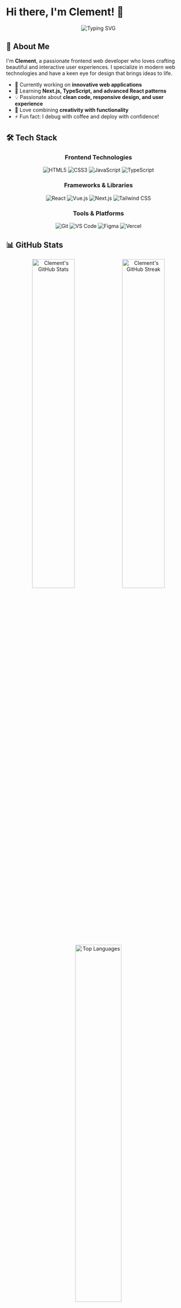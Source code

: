 # Hi there, I'm Clement! 👋

<div align="center">
  <img src="https://readme-typing-svg.herokuapp.com?font=Fira+Code&size=30&duration=3000&pause=1000&color=36BCF7&center=true&vCenter=true&width=500&lines=Frontend+Web+Developer;React+%26+Vue+Enthusiast;UI%2FUX+Designer;Always+Learning!" alt="Typing SVG" />
</div>

## 🚀 About Me

I'm **Clement**, a passionate frontend web developer who loves crafting beautiful and interactive user experiences. I specialize in modern web technologies and have a keen eye for design that brings ideas to life.

- 🔭 Currently working on **innovative web applications**
- 🌱 Learning **Next.js, TypeScript, and advanced React patterns**
- 💡 Passionate about **clean code, responsive design, and user experience**
- 🎨 Love combining **creativity with functionality**
- ⚡ Fun fact: I debug with coffee and deploy with confidence!

## 🛠️ Tech Stack

<div align="center">

### Frontend Technologies

![HTML5](https://img.shields.io/badge/HTML5-E34F26?style=for-the-badge&logo=html5&logoColor=white)
![CSS3](https://img.shields.io/badge/CSS3-1572B6?style=for-the-badge&logo=css3&logoColor=white)
![JavaScript](https://img.shields.io/badge/JavaScript-F7DF1E?style=for-the-badge&logo=javascript&logoColor=black)
![TypeScript](https://img.shields.io/badge/TypeScript-007ACC?style=for-the-badge&logo=typescript&logoColor=white)

### Frameworks & Libraries

![React](https://img.shields.io/badge/React-20232A?style=for-the-badge&logo=react&logoColor=61DAFB)
![Vue.js](https://img.shields.io/badge/Vue.js-35495E?style=for-the-badge&logo=vue.js&logoColor=4FC08D)
![Next.js](https://img.shields.io/badge/Next.js-000000?style=for-the-badge&logo=next.js&logoColor=white)
![Tailwind CSS](https://img.shields.io/badge/Tailwind_CSS-38B2AC?style=for-the-badge&logo=tailwind-css&logoColor=white)

### Tools & Platforms

![Git](https://img.shields.io/badge/Git-F05032?style=for-the-badge&logo=git&logoColor=white)
![VS Code](https://img.shields.io/badge/VS_Code-007ACC?style=for-the-badge&logo=visual-studio-code&logoColor=white)
![Figma](https://img.shields.io/badge/Figma-F24E1E?style=for-the-badge&logo=figma&logoColor=white)
![Vercel](https://img.shields.io/badge/Vercel-000000?style=for-the-badge&logo=vercel&logoColor=white)

</div>

## 📊 GitHub Stats

<div align="center">
  <img src="https://github-readme-stats.vercel.app/api?username=Clement&show_icons=true&theme=radical&hide_border=true&count_private=true" alt="Clement's GitHub Stats" width="48%"/>
  <img src="https://github-readme-streak-stats.herokuapp.com/?user=Clement&theme=radical&hide_border=true" alt="Clement's GitHub Streak" width="48%"/>
</div>

<div align="center">
  <img src="https://github-readme-stats.vercel.app/api/top-langs/?username=Clement&layout=compact&theme=radical&hide_border=true" alt="Top Languages" width="50%"/>
</div>

## 🏆 GitHub Trophies

<div align="center">
  <img src="https://github-profile-trophy.vercel.app/?username=Clement&theme=radical&no-frame=true&no-bg=false&margin-w=4&row=1" alt="GitHub Trophies"/>
</div>

## 🎯 Current Focus

```javascript
const clement = {
  currentFocus: "Building responsive and accessible web applications",
  technologies: ["React", "TypeScript", "Next.js", "Tailwind CSS"],
  goals: [
    "Master modern frontend frameworks",
    "Contribute to open source",
    "Create amazing user experiences",
  ],
  hobbies: [
    "Coding",
    "Design",
    "Learning new technologies",
    "Coffee brewing ☕",
  ],
};
```

## 🌟 Featured Projects

<div align="center">
  <a href="https://github.com/Clement/awesome-portfolio">
    <img src="https://github-readme-stats.vercel.app/api/pin/?username=Clement&repo=awesome-portfolio&theme=radical&hide_border=true" alt="Awesome Portfolio"/>
  </a>
  <a href="https://github.com/Clement/react-dashboard">
    <img src="https://github-readme-stats.vercel.app/api/pin/?username=Clement&repo=react-dashboard&theme=radical&hide_border=true" alt="React Dashboard"/>
  </a>
</div>

## 📈 Activity Graph

<div align="center">
  <img src="https://github-readme-activity-graph.vercel.app/graph?username=Clement&theme=react-dark&hide_border=true" alt="Clement's Activity Graph"/>
</div>

## 🤝 Let's Connect!

<div align="center">
  
[![Portfolio](https://img.shields.io/badge/Portfolio-FF5722?style=for-the-badge&logo=todoist&logoColor=white)](https://clement-portfolio.dev)
[![LinkedIn](https://img.shields.io/badge/LinkedIn-0077B5?style=for-the-badge&logo=linkedin&logoColor=white)](https://linkedin.com/in/clement-dev)
[![Twitter](https://img.shields.io/badge/Twitter-1DA1F2?style=for-the-badge&logo=twitter&logoColor=white)](https://twitter.com/clement_codes)
[![Email](https://img.shields.io/badge/Email-D14836?style=for-the-badge&logo=gmail&logoColor=white)](mailto:clement@example.com)

</div>

## 💭 Quote of the Day

<div align="center">
  <img src="https://quotes-github-readme.vercel.app/api?type=horizontal&theme=radical" alt="Random Dev Quote"/>
</div>

---

<div align="center">
  
![Profile Views](https://komarev.com/ghpvc/?username=Clement&color=blueviolet&style=for-the-badge)
[![GitHub followers](https://img.shields.io/github/followers/Clement?style=for-the-badge&color=orange&logo=github)](https://github.com/Clement)
[![GitHub stars](https://img.shields.io/github/stars/Clement?style=for-the-badge&color=yellow&logo=github)](https://github.com/Clement)

### ⭐ "Code is like humor. When you have to explain it, it's bad." - Cory House

**Thanks for visiting my profile! Have a great day! 🌟**

</div>
